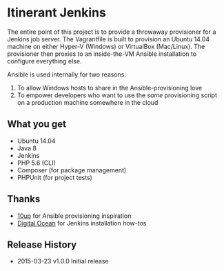 Itinerant Jenkins
=================

The entire point of this project is to provide a throwaway provisioner for a Jenkins job server. The Vagrantfile is built to provision an Ubuntu 14.04 machine on either Hyper-V (Windows) or VirtualBox (Mac/Linux). The provisioner then proxies to an inside-the-VM Ansible installation to configure everything else.

Ansible is used internally for two reasons:
1. To allow Windows hosts to share in the Ansible-provisioning love
1. To empower developers who want to use the _same_ provisioning script on a production machine somewhere in the cloud

## What you get

- Ubuntu 14.04
- Java 8
- Jenkins
- PHP 5.6 (CLI)
- Composer (for package management)
- PHPUnit (for project tests)

## Thanks

- [10up](http://10up.com) for Ansible provisioning inspiration
- [Digital Ocean](https://www.digitalocean.com) for Jenkins installation how-tos

## Release History

 * 2015-03-23     v1.0.0     Initial release